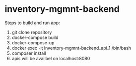 # inventory-mgmnt-backend

Steps to build and run app:
1. git clone repository
2. docker-compose build
3. docker-compose-up
4. docker exec -it inventory-mgmnt-backend_api_1 /bin/bash  
5. composer install  
6. apis will be availbel on localhost:8080
